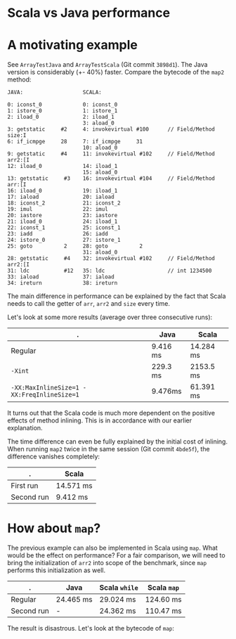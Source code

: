 Scala vs Java performance
===

# A motivating example

See `ArrayTestJava` and `ArrayTestScala` (Git commit `3898d1`). The Java version is considerably (+- 40%) faster. Compare the bytecode of the `map2` method:

```
JAVA:                   SCALA:

0: iconst_0             0: iconst_0
1: istore_0             1: istore_1
2: iload_0              2: iload_1
                        3: aload_0
3: getstatic     #2     4: invokevirtual #100      // Field/Method size:I
6: if_icmpge     28     7: if_icmpge     31
                        10: aload_0
9: getstatic     #4     11: invokevirtual #102     // Field/Method arr2:[I
12: iload_0             14: iload_1
                        15: aload_0
13: getstatic     #3    16: invokevirtual #104     // Field/Method arr:[I
16: iload_0             19: iload_1
17: iaload              20: iaload
18: iconst_2            21: iconst_2
19: imul                22: imul
20: iastore             23: iastore
21: iload_0             24: iload_1
22: iconst_1            25: iconst_1
23: iadd                26: iadd
24: istore_0            27: istore_1
25: goto          2     28: goto          2
                        31: aload_0
28: getstatic     #4    32: invokevirtual #102     // Field/Method arr2:[I
31: ldc           #12   35: ldc                    // int 1234500
33: iaload              37: iaload
34: ireturn             38: ireturn
```

The main difference in performance can be explained by the fact that Scala needs to call the getter of `arr`, `arr2` and `size` every time.

Let's look at some more results (average over three consecutive runs):

| . | Java | Scala |
| --- | --- | --- |
| Regular | 9.416 ms | 14.284 ms |
| `-Xint` | 229.3 ms | 2153.5 ms |
| `-XX:MaxInlineSize=1 -XX:FreqInlineSize=1` | 9.476ms | 61.391 ms |

It turns out that the Scala code is much more dependent on the positive effects of method inlining. This is in accordance with our earlier explanation. 

The time difference can even be fully explained by the initial cost of inlining. When running `map2` twice in the same session (Git commit `4bde5f`), the difference vanishes completely:

| . | Scala |
| --- | --- |
| First run | 14.571 ms |
| Second run | 9.412 ms |

# How about `map`?

The previous example can also be implemented in Scala using `map`. What would be the effect on performance? For a fair comparison, we will need to bring the initialization of `arr2` into scope of the benchmark, since `map` performs this initialization as well.

| . | Java | Scala `while` | Scala `map` |
| --- | --- | --- | --- |
| Regular | 24.465 ms | 29.024 ms | 124.60 ms |
| Second run | - | 24.362 ms | 110.47 ms |

The result is disastrous. Let's look at the bytecode of `map`: